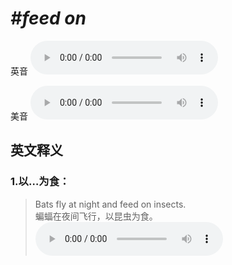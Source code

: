 # ***\#feed on*** 
英音
<audio src="./media/feed on1.aac" controls="controls"></audio>

美音
<audio src="./media/feed on2.aac" controls="controls"></audio>



  

英文释义
---
### 1.**以…为食：**  

 > Bats fly at night and feed on insects.  
 > 蝙蝠在夜间飞行，以昆虫为食。    
<audio src="./media/feed-6.aac" controls="controls"></audio>


